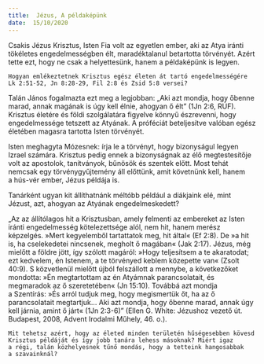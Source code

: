 ```yaml
---
title:  Jézus, A példaképünk
date:  15/10/2020
---
```


Csakis Jézus Krisztus, Isten Fia volt az egyetlen ember, aki az Atya iránti tökéletes engedelmességben élt, maradéktalanul betartotta törvényét. Azért tette ezt, hogy ne csak a helyettesünk, hanem a példaképünk is legyen.

`Hogyan emlékeztetnek Krisztus egész életen át tartó engedelmességére Lk 2:51-52, Jn 8:28-29, Fil 2:8 és Zsid 5:8 versei?`

Talán János fogalmazta ezt meg a legjobban: „Aki azt mondja, hogy őbenne marad, annak magának is úgy kell élnie, ahogyan ő élt” (1Jn 2:6, RÚF). Krisztus életére és földi szolgálatára figyelve könnyű észrevenni, hogy engedelmessége tetszett az Atyának. A próféciát beteljesítve valóban egész életében magasra tartotta Isten törvényét.

Isten meghagyta Mózesnek: írja le a törvényt, hogy bizonyságul legyen Izrael számára. Krisztus pedig ennek a bizonyságnak az élő megtestesítője volt az apostolok, tanítványok, bűnösök és szentek előtt. Most tehát nemcsak egy törvénygyűjtemény áll előttünk, amit követnünk kell, hanem a hús-vér ember, Jézus példája is.

Tanárként ugyan kit állíthatnánk méltóbb például a diákjaink elé, mint Jézust, azt, ahogyan az Atyának engedelmeskedett?

„Az az állítólagos hit a Krisztusban, amely felmenti az embereket az Isten iránti engedelmesség kötelezettsége alól, nem hit, hanem merész képzelgés. »Mert kegyelemből tartattatok meg, hit által« (Ef 2:8). De »a hit is, ha cselekedetei nincsenek, megholt ő magában« (Jak 2:17). Jézus, még mielőtt a földre jött, így szólott magáról: »Hogy teljesítsem a te akaratodat; ezt kedvelem, én Istenem, a te törvényed keblem közepette van« (Zsolt 40:9). S közvetlenül mielőtt újból felszállott a mennybe, a következőket mondotta: »Én megtartottam az én Atyámnak parancsolatait, és megmaradok az ő szereteté­ben« (Jn 15:10). Továbbá azt mondja a Szentírás: »És arról tudjuk meg, hogy megismertük őt, ha az ő parancsolatait megtartjuk… Aki azt mondja, hogy őbenne marad, annak úgy kell járnia, amint ő járt« (1Jn 2:3-6)” (Ellen G. White: Jézushoz vezető út. Budapest, 2008, Advent Irodalmi Műhely, 46. o.).

`Mit tehetsz azért, hogy az életed minden területén hűségesebben kövesd Krisztus példáját és így jobb tanára lehess másoknak? Miért igaz a régi, talán közhelyesnek tűnő mondás, hogy a tetteink hangosabbak a szavainknál?`
